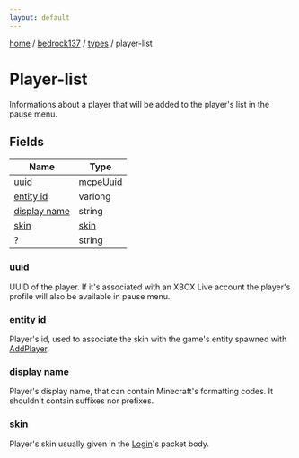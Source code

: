 ```yaml
---
layout: default
---
```


[home](/)  /  [bedrock137](/protocol/bedrock137)  /  [types](/protocol/bedrock137/types)  /  player-list

# Player-list

Informations about a player that will be added to the player's list in the pause menu.

## Fields

Name | Type
---|---
[uuid](#uuid) | [mcpeUuid](/protocol/bedrock137/types/mcpe-uuid)
[entity id](#entity-id) | varlong
[display name](#display-name) | string
[skin](#skin) | [skin](/protocol/bedrock137/types/skin)
? | string

### uuid

UUID of the player. If it's associated with an XBOX Live account the player's profile will also be available in pause menu.

### entity id

Player's id, used to associate the skin with the game's entity spawned with [AddPlayer](#play_add-player).

### display name

Player's display name, that can contain Minecraft's formatting codes. It shouldn't contain suffixes nor prefixes.

### skin

Player's skin usually given in the [Login](#play_login)'s packet body.

